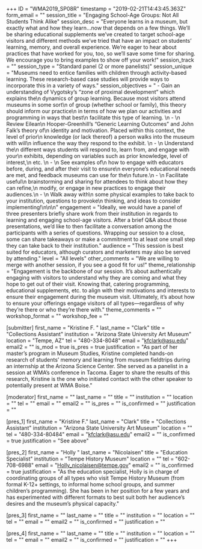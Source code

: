 +++
ID = "WMA2019_SP08R"
timestamp = "2019-02-21T14:43:45.363Z"
form_email = ""
session_title = "Engaging School-Age Groups: Not All Students Think Alike"
session_desc = "Everyone learns in a museum, but exactly what and how they learn…now that depends on a few things. We’ll be sharing educational supplements we’ve created to target school-age visitors and different methods we’ve tried that have an impact on students’ learning, memory, and overall experience. We’re eager to hear about practices that have worked for you, too, so we’ll save some time for sharing. We encourage you to bring examples to show off your work!"
session_track = ""
session_type = "Standard panel (2 or more panelists)"
session_unique = "Museums need to entice families with children through activity-based learning. These research-based case studies will provide ways to incorporate this in a variety of ways."
session_objectives = " - Gain an understanding of Vygotsky’s “zone of proximal development” which explains the\n  dynamics of group learning. Because most visitors attend museums in some sort\n  of group (whether school or family), this theory should inform our practice\n  in terms of how we plan our activities and programming in ways that best\n  facilitate this type of learning. \n  -       \n  Review Eilean\n  Hooper-Greenhill’s “Generic Learning Outcomes” and John Falk’s theory of\n  identity and motivation. Placed within this context, the level of prior\n  knowledge (or lack thereof) a person walks into the museum with will\n  influence the way they respond to the exhibit. \n  -       \n  Understand the\n  different ways students will respond to, learn from, and engage with your\n  exhibits, depending on variables such as prior knowledge, level of interest,\n  etc. \n  -       \n  See examples of\n  how to engage with educators before, during, and after their visit to ensure\n  everyone’s educational needs are met, and feedback museums can use for the\n  future.\n  -       \n  Facilitate useful\n  brainstorming and sharing for attendees to think about how they can refine,\n  modify, or engage in new practices to engage their audiences.\n  -       \n  Walk away with\n  some physical examples to take back to your institution, questions to provoke\n  thinking, and ideas to consider implementing!\n\n\n"
engagement = "Ideally, we would have a panel of three presenters briefly share work from their institution in regards to learning and engaging school-age visitors. After a brief Q&A about those presentations, we’d like to then facilitate a conversation among the participants with a series of questions. Wrapping our session to a close, some can share takeaways or make a commitment to at least one small step they can take back to their institution."
audience = "This session is best suited for educators, although curators and marketers may also be served by attending."
level = "All levels"
other_comments = "We are willing to merge with another session, if you see a good fit for us!"
theme_relationship = "Engagement is the backbone of our session. It’s about authentically engaging with visitors to understand why they are coming and what they hope to get out of their visit. Knowing that, catering programming, educational supplements, etc. to align with their motivations and interests to ensure their engagement during the museum visit. Ultimately, it’s about how to ensure your offerings engage visitors of all types—regardless of why they’re there or who they’re there with."
theme_comments = ""
workshop_format = ""
workshop_fee = ""

[submitter]
first_name = "Kristine F. "
last_name = "Clark"
title = "Collections Assistant"
institution = "Arizona State University Art Museum"
location = "Tempe, AZ"
tel = "480-334-8048"
email = "kfclark@asu.edu"
email2 = ""
is_mod = true
is_pres = true
justification = "As part of her master’s program in Museum Studies, Kristine completed hands-on research of students’ memory and learning from museum fieldtrips during an internship at the Arizona Science Center. She served as a panelist in a session at WMA’s conference in Tacoma. Eager to share the results of this research, Kristine is the one who initiated contact with the other speaker to potentially present at WMA Boise."

[moderator]
first_name = ""
last_name = ""
title = ""
institution = ""
location = ""
tel = ""
email = ""
email2 = ""
is_pres = ""
is_confirmed = ""
justification = ""

[pres_1]
first_name = "Kristine F."
last_name = "Clark"
title = "Collections Assistant"
institution = "Arizona State University Art Museum"
location = ""
tel = "480-334-80484"
email = "kfclark@asu.edu"
email2 = ""
is_confirmed = true
justification = "See above"

[pres_2]
first_name = "Holly "
last_name = "Nicolaisen"
title = "Education Specialist"
institution = "Tempe History Museum"
location = ""
tel = "602-708-6988"
email = "Holly_nicolaisen@tempe.gov"
email2 = ""
is_confirmed = true
justification = "As the education specialist, Holly is in charge of coordinating groups of all types who visit Tempe History Museum (from formal K-12+ settings, to informal home school groups, and summer children’s programming). She has been in her position for a few years and has experimented with different formats to best suit both her audience’s desires and the museum’s physical capacity."

[pres_3]
first_name = ""
last_name = ""
title = ""
institution = ""
location = ""
tel = ""
email = ""
email2 = ""
is_confirmed = ""
justification = ""

[pres_4]
first_name = ""
last_name = ""
title = ""
institution = ""
location = ""
tel = ""
email = ""
email2 = ""
is_confirmed = ""
justification = ""
+++
